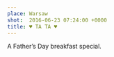```yaml
---
place: Warsaw
shot:  2016-06-23 07:24:00 +0000
title: ♥ TA TA ♥
---
```


A Father’s Day breakfast special.
